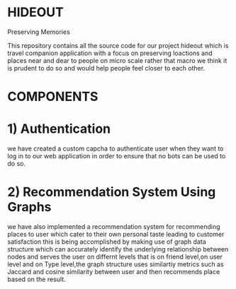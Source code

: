 # HIDEOUT
Preserving Memories

This repository contains all the source code for our project hideout which is travel companion application with a focus on preserving loactions and places near and dear to people on micro scale rather that macro we think it is prudent to do so and would help people feel closer to each other.

# COMPONENTS

# 1) Authentication
we have created a custom capcha to authenticate user when they want to log in to our web application in order to ensure that no bots can be used to do so.

# 2) Recommendation System Using Graphs

we have also implemented a recommendation system for recommending places to user which cater to their own personal taste leading to customer satisfaction this is being accomplished by making use of graph data structure which can accurately identify the underlying relationship between nodes and serves the user on differnt levels that is on friend level,on user level and on Type level,the graph structure uses similartiy metrics such as Jaccard and cosine similarity between user and then recommends place based on the result.


